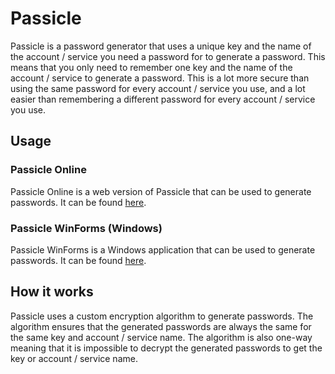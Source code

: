 # Passicle
Passicle is a password generator that uses a unique key and the name of the account / service you need a password for to generate a password. This means that you only need to remember one key and the name of the account / service to generate a password. This is a lot more secure than using the same password for every account / service you use, and a lot easier than remembering a different password for every account / service you use.

## Usage
### Passicle Online
Passicle Online is a web version of Passicle that can be used to generate passwords. It can be found [here](https://barxilly.github.io/Passicle-Online/).
### Passicle WinForms (Windows)
Passicle WinForms is a Windows application that can be used to generate passwords. It can be found [here](https://github.com/barxilly/Passicle/releases).

## How it works
Passicle uses a custom encryption algorithm to generate passwords. The algorithm ensures that the generated passwords are always the same for the same key and account / service name.
The algorithm is also one-way meaning that it is impossible to decrypt the generated passwords to get the key or account / service name.